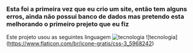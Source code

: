### Esta foi a primeira vez que eu crio um site, então tem alguns erros, ainda não possui banco de dados mas pretendo esta melhorando o primeiro prejeto que eu fiz


Este projeto usou as seguintes linguagem
![tecnologia](https://img.shields.io/badge/HTML-239120?style=for-the-badge&logo=html5&logoColor=white)
![tecnologia] (https://www.flaticon.com/br/icone-gratis/css-3_5968242)
